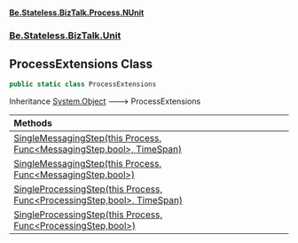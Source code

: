 #### [Be.Stateless.BizTalk.Process.NUnit](README.md 'README')
### [Be.Stateless.BizTalk.Unit](Be.Stateless.BizTalk.Unit.md 'Be.Stateless.BizTalk.Unit')

## ProcessExtensions Class

```csharp
public static class ProcessExtensions
```

Inheritance [System.Object](https://docs.microsoft.com/en-us/dotnet/api/System.Object 'System.Object') &#129106; ProcessExtensions

| Methods | |
| :--- | :--- |
| [SingleMessagingStep(this Process, Func&lt;MessagingStep,bool&gt;, TimeSpan)](ProcessExtensions.SingleMessagingStep(thisProcess,Func_MessagingStep,bool_,TimeSpan).md 'Be.Stateless.BizTalk.Unit.ProcessExtensions.SingleMessagingStep(this Be.Stateless.BizTalk.Activity.Monitoring.Model.Process, System.Func<Be.Stateless.BizTalk.Activity.Monitoring.Model.MessagingStep,bool>, System.TimeSpan)') | |
| [SingleMessagingStep(this Process, Func&lt;MessagingStep,bool&gt;)](ProcessExtensions.SingleMessagingStep(thisProcess,Func_MessagingStep,bool_).md 'Be.Stateless.BizTalk.Unit.ProcessExtensions.SingleMessagingStep(this Be.Stateless.BizTalk.Activity.Monitoring.Model.Process, System.Func<Be.Stateless.BizTalk.Activity.Monitoring.Model.MessagingStep,bool>)') | |
| [SingleProcessingStep(this Process, Func&lt;ProcessingStep,bool&gt;, TimeSpan)](ProcessExtensions.SingleProcessingStep(thisProcess,Func_ProcessingStep,bool_,TimeSpan).md 'Be.Stateless.BizTalk.Unit.ProcessExtensions.SingleProcessingStep(this Be.Stateless.BizTalk.Activity.Monitoring.Model.Process, System.Func<Be.Stateless.BizTalk.Activity.Monitoring.Model.ProcessingStep,bool>, System.TimeSpan)') | |
| [SingleProcessingStep(this Process, Func&lt;ProcessingStep,bool&gt;)](ProcessExtensions.SingleProcessingStep(thisProcess,Func_ProcessingStep,bool_).md 'Be.Stateless.BizTalk.Unit.ProcessExtensions.SingleProcessingStep(this Be.Stateless.BizTalk.Activity.Monitoring.Model.Process, System.Func<Be.Stateless.BizTalk.Activity.Monitoring.Model.ProcessingStep,bool>)') | |
